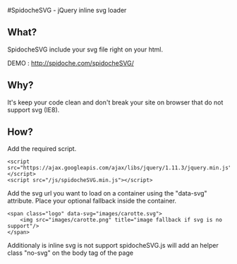 #SpidocheSVG - jQuery inline svg loader

## What?
SpidocheSVG include your svg file right on your html.

DEMO : http://spidoche.com/spidocheSVG/

## Why?
It's keep your code clean and don't break your site on browser that do not support svg (IE8).

## How?
Add the required script.
```
<script src="https://ajax.googleapis.com/ajax/libs/jquery/1.11.3/jquery.min.js"></script>
<script src="/js/spidocheSVG.min.js"></script>

```

Add the svg url you want to load on a container using the "data-svg" attribute.
Place your optional fallback inside the container.
```
<span class="logo" data-svg="images/carotte.svg">
    <img src="images/carotte.png" title="image fallback if svg is no support"/>
</span>
```

Additionaly is inline svg is not support spidocheSVG.js will add an helper class "no-svg" on the body tag of the page
